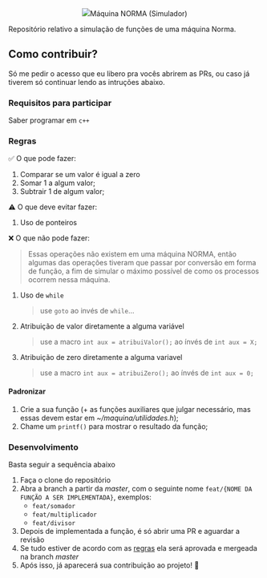 <div align="center">
   <img src="https://encrypted-tbn0.gstatic.com/images?q=tbn:ANd9GcSSxMcAiWzQOeunKKcbxurFV5YaAW8_7q7ShDLRZsGsagHZt4yg_HK7L-bXAl19Rryr694&usqp=CAU" /
   <h1>Máquina NORMA (Simulador)</h1>
</div>

Repositório relativo a simulação de funções de uma máquina Norma.

## Como contribuir?

Só me pedir o acesso que eu libero pra vocês abrirem as PRs, ou caso já tiverem só continuar lendo as intruções abaixo.

### Requisitos para participar

Saber programar em `c++`

### Regras

✅ O que pode fazer:

1. Comparar se um valor é igual a zero
2. Somar 1 a algum valor;
3. Subtrair 1 de algum valor;

⚠️ O que deve evitar fazer:

1. Uso de ponteiros

❌ O que não pode fazer:

> Essas operações não existem em uma máquina NORMA, então algumas das operações tiveram que passar por conversão em forma de função, a fim de simular o máximo possível de como os processos ocorrem nessa máquina.

1. Uso de `while`
   > use `goto` ao invés de `while`...
2. Atribuição de valor diretamente a alguma variável
   > use a macro `int aux = atribuiValor();` ao ínvés de `int aux = X;`
3. Atribuição de zero diretamente a alguma variavel
   > use a macro `int aux = atribuiZero();` ao ínvés de `int aux = 0;`

#### Padronizar

1. Crie a sua função (+ as funções auxiliares que julgar necessário, mas essas devem estar em _~/maquina/utilidades.h_);
2. Chame um `printf()` para mostrar o resultado da função;

### Desenvolvimento

Basta seguir a sequência abaixo

1. Faça o clone do repositório
2. Abra a branch a partir da _master_, com o seguinte nome `feat/{NOME DA FUNÇÃO A SER IMPLEMENTADA}`, exemplos:
   - `feat/somador`
   - `feat/multiplicador`
   - `feat/divisor`
3. Depois de implementada a função, é só abrir uma PR e aguardar a revisão
4. Se tudo estiver de acordo com as [regras](#regras) ela será aprovada e mergeada na branch _master_
5. Após isso, já aparecerá sua contribuição ao projeto! 🎉
